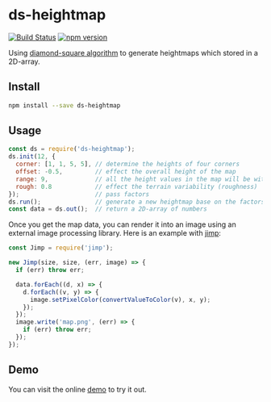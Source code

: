 # ds-heightmap

[![Build Status](https://travis-ci.org/fralonra/ds-heightmap.svg?branch=master)](https://travis-ci.org/fralonra/ds-heightmap)
[![npm version](https://img.shields.io/npm/v/ds-heightmap.svg)](https://www.npmjs.com/package/ds-heightmap)

Using [diamond-square algorithm](https://en.wikipedia.org/wiki/Diamond-square_algorithm) to generate heightmaps which stored in a 2D-array.

## Install

```bash
npm install --save ds-heightmap
```

## Usage

```javascript
const ds = require('ds-heightmap');
ds.init(12, {
  corner: [1, 1, 5, 5], // determine the heights of four corners
  offset: -0.5,         // effect the overall height of the map
  range: 9,             // all the height values in the map will be within -range to range
  rough: 0.8            // effect the terrain variability (roughness)
});                     // pass factors
ds.run();               // generate a new heightmap base on the factors above
const data = ds.out();  // return a 2D-array of numbers
```

Once you get the map data, you can render it into an image using an external image processing library.
Here is an example with [jimp](https://github.com/oliver-moran/jimp):

```javascript
const Jimp = require('jimp');

new Jimp(size, size, (err, image) => {
  if (err) throw err;

  data.forEach((d, x) => {
    d.forEach((v, y) => {
      image.setPixelColor(convertValueToColor(v), x, y);
    });
  });
  image.write('map.png', (err) => {
    if (err) throw err;
  });
});
```

## Demo

You can visit the online [demo](https://fralonra.github.io/zatlas/) to try it out.
